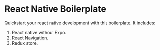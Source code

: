 # React Native Boilerplate

Quickstart your react native development with this boilerplate. It includes:
1. React native without Expo.
2. React Navigation.
3. Redux store.
